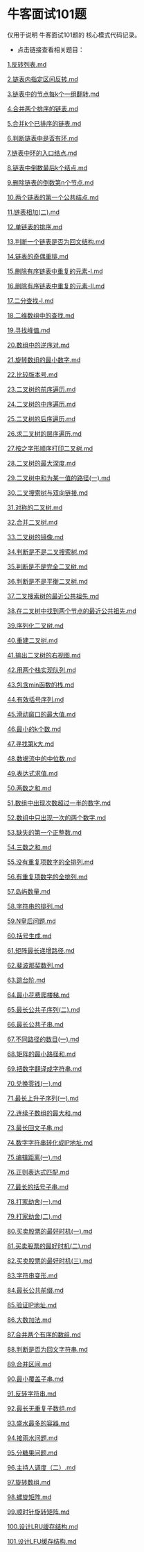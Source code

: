 # 牛客面试101题



仅用于说明 牛客面试101题的 核心模式代码记录。

- 点击链接查看相关题目：

 [1.反转列表.md](面试101题/1.反转列表.md) 

 [2.链表内指定区间反转.md](面试101题/2.链表内指定区间反转.md) 

 [3.链表中的节点每k个一组翻转.md](面试101题/3.链表中的节点每k个一组翻转.md) 

 [4.合并两个排序的链表.md](面试101题/4.合并两个排序的链表.md) 

 [5.合并k个已排序的链表.md](面试101题/5.合并k个已排序的链表.md) 

 [6.判断链表中是否有环.md](面试101题/6.判断链表中是否有环.md) 

 [7.链表中环的入口结点.md](面试101题/7.链表中环的入口结点.md) 

 [8.链表中倒数最后k个结点.md](面试101题/8.链表中倒数最后k个结点.md) 

 [9.删除链表的倒数第n个节点.md](面试101题/9.删除链表的倒数第n个节点.md) 

 [10.两个链表的第一个公共结点.md](面试101题/10.两个链表的第一个公共结点.md) 

 [11.链表相加(二).md](面试101题/11.链表相加(二).md) 

 [12.单链表的排序.md](面试101题/12.单链表的排序.md) 

 [13.判断一个链表是否为回文结构.md](面试101题/13.判断一个链表是否为回文结构.md) 

 [14.链表的奇偶重排.md](面试101题/14.链表的奇偶重排.md) 

 [15.删除有序链表中重复的元素-I.md](面试101题/15.删除有序链表中重复的元素-I.md) 

 [16.删除有序链表中重复的元素-II.md](面试101题/16.删除有序链表中重复的元素-II.md) 

 [17.二分查找-I.md](面试101题/17.二分查找-I.md) 

 [18.二维数组中的查找.md](面试101题/18.二维数组中的查找.md) 

 [19.寻找峰值.md](面试101题/19.寻找峰值.md) 

 [20.数组中的逆序对.md](面试101题/20.数组中的逆序对.md) 

 [21.旋转数组的最小数字.md](面试101题/21.旋转数组的最小数字.md) 

 [22.比较版本号.md](面试101题/22.比较版本号.md) 

 [23.二叉树的前序遍历.md](面试101题/23.二叉树的前序遍历.md) 

 [24.二叉树的中序遍历.md](面试101题/24.二叉树的中序遍历.md) 

 [25.二叉树的后序遍历.md](面试101题/25.二叉树的后序遍历.md) 

 [26.求二叉树的层序遍历.md](面试101题/26.求二叉树的层序遍历.md) 

 [27.按之字形顺序打印二叉树.md](面试101题/27.按之字形顺序打印二叉树.md) 

 [28.二叉树的最大深度.md](面试101题/28.二叉树的最大深度.md) 

 [29.二叉树中和为某一值的路径(一).md](面试101题/29.二叉树中和为某一值的路径(一).md) 

 [30.二叉搜索树与双向链接.md](面试101题/30.二叉搜索树与双向链接.md) 

 [31.对称的二叉树.md](面试101题/31.对称的二叉树.md) 

 [32.合并二叉树.md](面试101题/32.合并二叉树.md) 

 [33.二叉树的镜像.md](面试101题/33.二叉树的镜像.md) 

 [34.判断是不是二叉搜索树.md](面试101题/34.判断是不是二叉搜索树.md) 

 [35.判断是不是完全二叉树.md](面试101题/35.判断是不是完全二叉树.md) 

 [36.判断是不是平衡二叉树.md](面试101题/36.判断是不是平衡二叉树.md) 

 [37.二叉搜索树的最近公共祖先.md](面试101题/37.二叉搜索树的最近公共祖先.md) 

 [38.在二叉树中找到两个节点的最近公共祖先.md](面试101题/38.在二叉树中找到两个节点的最近公共祖先.md) 

 [39.序列化二叉树.md](面试101题/39.序列化二叉树.md) 

 [40.重建二叉树.md](面试101题/40.重建二叉树.md) 

 [41.输出二叉树的右视图.md](面试101题/41.输出二叉树的右视图.md) 

 [42.用两个栈实现队列.md](面试101题/42.用两个栈实现队列.md) 

 [43.包含min函数的栈.md](面试101题/43.包含min函数的栈.md) 

 [44.有效括号序列.md](面试101题/44.有效括号序列.md) 

 [45.滑动窗口的最大值.md](面试101题/45.滑动窗口的最大值.md) 

 [46.最小的k个数.md](面试101题/46.最小的k个数.md) 

 [47.寻找第k大.md](面试101题/47.寻找第k大.md) 

 [48.数据流中的中位数.md](面试101题/48.数据流中的中位数.md) 

 [49.表达式求值.md](面试101题/49.表达式求值.md) 

 [50.两数之和.md](面试101题/50.两数之和.md) 

 [51.数组中出现次数超过一半的数字.md](面试101题/51.数组中出现次数超过一半的数字.md) 

 [52.数组中只出现一次的两个数字.md](面试101题/52.数组中只出现一次的两个数字.md) 

 [53.缺失的第一个正整数.md](面试101题/53.缺失的第一个正整数.md) 

 [54.三数之和.md](面试101题/54.三数之和.md) 

 [55.没有重复项数字的全排列.md](面试101题/55.没有重复项数字的全排列.md) 

 [56.有重复项数字的全排列.md](面试101题/56.有重复项数字的全排列.md) 

 [57.岛屿数量.md](面试101题/57.岛屿数量.md) 

 [58.字符串的排列.md](面试101题/58.字符串的排列.md) 

 [59.N皇后问题.md](面试101题/59.N皇后问题.md) 

 [60.括号生成.md](面试101题/60.括号生成.md) 

 [61.矩阵最长递增路径.md](面试101题/61.矩阵最长递增路径.md) 

 [62.斐波那契数列.md](面试101题/62.斐波那契数列.md) 

 [63.跳台阶.md](面试101题/63.跳台阶.md) 

 [64.最小花费爬楼梯.md](面试101题/64.最小花费爬楼梯.md) 

 [65.最长公共子序列(二).md](面试101题/65.最长公共子序列(二).md) 

 [66.最长公共子串.md](面试101题/66.最长公共子串.md) 

 [67.不同路径的数目(一).md](面试101题/67.不同路径的数目(一).md) 

 [68.矩阵的最小路径和.md](面试101题/68.矩阵的最小路径和.md) 

 [69.把数字翻译成字符串.md](面试101题/69.把数字翻译成字符串.md) 

 [70.兑换零钱(一).md](面试101题/70.兑换零钱(一).md) 

 [71.最长上升子序列(一).md](面试101题/71.最长上升子序列(一).md) 

 [72.连续子数组的最大和.md](面试101题/72.连续子数组的最大和.md) 

 [73.最长回文子串.md](面试101题/73.最长回文子串.md) 

 [74.数字字符串转化成IP地址.md](面试101题/74.数字字符串转化成IP地址.md) 

 [75.编辑距离(一).md](面试101题/75.编辑距离(一).md) 

 [76.正则表达式匹配.md](面试101题/76.正则表达式匹配.md) 

 [77.最长的括号子串.md](面试101题/77.最长的括号子串.md) 

 [78.打家劫舍(一).md](面试101题/78.打家劫舍(一).md) 

 [79.打家劫舍(二).md](面试101题/79.打家劫舍(二).md) 

 [80.买卖股票的最好时机(一).md](面试101题/80.买卖股票的最好时机(一).md) 

 [81.买卖股票的最好时机(二).md](面试101题/81.买卖股票的最好时机(二).md) 

 [82.买卖股票的最好时机(三).md](面试101题/82.买卖股票的最好时机(三).md) 

 [83.字符串变形.md](面试101题/83.字符串变形.md) 

 [84.最长公共前缀.md](面试101题/84.最长公共前缀.md) 

 [85.验证IP地址.md](面试101题/85.验证IP地址.md) 

 [86.大数加法.md](面试101题/86.大数加法.md) 

 [87.合并两个有序的数组.md](面试101题/87.合并两个有序的数组.md) 

 [88.判断是否为回文字符串.md](面试101题/88.判断是否为回文字符串.md) 

 [89.合并区间.md](面试101题/89.合并区间.md) 

 [90.最小覆盖子串.md](面试101题/90.最小覆盖子串.md) 

 [91.反转字符串.md](面试101题/91.反转字符串.md) 

 [92.最长无重复子数组.md](面试101题/92.最长无重复子数组.md) 

 [93.盛水最多的容器.md](面试101题/93.盛水最多的容器.md) 

 [94.接雨水问题.md](面试101题/94.接雨水问题.md) 

 [95.分糖果问题.md](面试101题/95.分糖果问题.md) 

 [96.主持人调度（二）.md](面试101题/96.主持人调度（二）.md) 

 [97.旋转数组.md](面试101题/97.旋转数组.md) 

 [98.螺旋矩阵.md](面试101题/98.螺旋矩阵.md) 

 [99.顺时针旋转矩阵.md](面试101题/99.顺时针旋转矩阵.md) 

 [100.设计LRU缓存结构.md](面试101题/100.设计LRU缓存结构.md) 

 [101.设计LFU缓存结构.md](面试101题/101.设计LFU缓存结构.md) 









